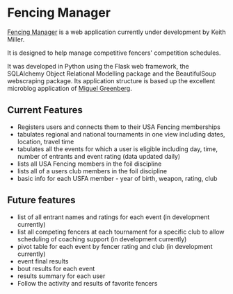 # Fencing Manager


[Fencing Manager](https://fencing-manager.herokuapp.com/tournament) is a web application currently under development by Keith Miller.

It is designed to help manage competitive fencers' competition schedules. 

It was developed in Python using the Flask web framework, the SQLAlchemy Object Relational Modelling package and the BeautifulSoup webscraping package. Its application structure is based up the excellent microblog application of [Miguel Greenberg](https://blog.miguelgrinberg.com/ "Miguel's blog").


## Current Features
- Registers users and connects them to their USA Fencing memberships
- tabulates regional and national tournaments in one view including dates, location, travel time 
- tabulates all the events for which a user is eligible including day, time, number of entrants and event rating (data updated daily)
- lists all USA Fencing members in the foil discipline
- lists all of a users club members in the foil discipline
- basic info for each USFA member - year of birth, weapon, rating, club

## Future features

- list of all entrant names and ratings for each event  (in development currently)
- list all competing fencers at each tournament for a specific club to allow scheduling of coaching support (in development currently)
- pivot table for each event by fencer rating and club (in development currently)
- event final results
- bout results for each event
- results summary for each user
- Follow the activity and results of favorite fencers  


